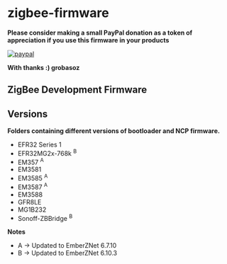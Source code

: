 # zigbee-firmware

__Please consider making a small PayPal donation as a token of appreciation if you use this firmware in your products__

[![paypal](https://www.paypalobjects.com/en_US/i/btn/btn_donateCC_LG.gif)](https://www.paypal.me/GaryRobas)

__With thanks :) grobasoz__

## ZigBee Development Firmware

## Versions

__Folders containing different versions of bootloader and NCP firmware.__

* EFR32 Series 1   
* EFR32MG2x-768k <sup>B  
* EM357     <sup>A
* EM3581
* EM3585    <sup>A
* EM3587    <sup>A
* EM3588
* GFR8LE
* MG1B232
* Sonoff-ZBBridge <sup>B

__Notes__
+ A -> Updated to EmberZNet 6.7.10
+ B -> Updated to EmberZNet 6.10.3
